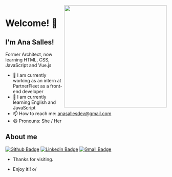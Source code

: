<!--
**anacarolsalles/anacarolsalles** is a ✨ _special_ ✨ repository because its `README.md` (this file) appears on your GitHub profile.

Here are some ideas to get you started:

- 🔭 I’m currently working on ...
- 🌱 I’m currently learning ...
- 👯 I’m looking to collaborate on ...
- 🤔 I’m looking for help with ...
- 💬 Ask me about ...
- 📫 How to reach me: ...
- 😄 Pronouns: ...
- ⚡ Fun fact: ...
-->

	
<img align="right" width="320" height="320" src="https://lh3.googleusercontent.com/a-/AOh14Ggd9aatPte7dVOKR3DCgiZW8wtJ_6m4E-k3SuMP=s288-p-rw-no">
 
# Welcome! 👋
 
## I'm Ana Salles!
 
Former Architect, now learning HTML, CSS, JavaScript and Vue.js
 
- 🔭 I am currently working as an intern at PartnerFleet as a front-end developer
- 🌱 I am currently learning English and JavaScript
- 📫 How to reach me: anasallesdev@gmail.com
- 😄 Pronouns: She / Her

## About me 
[![Github Badge](https://img.shields.io/badge/-Github-000?style=flat-square&logo=Github&logoColor=white&link=https://github.com/anacarolsalles)](https://github.com/anacarolsalles)
[![Linkedin Badge](https://img.shields.io/badge/-LinkedIn-blue?style=flat-square&logo=Linkedin&logoColor=white&link=https://www.linkedin.com/in/anacarolsalles/)](https://www.linkedin.com/in/anacarolsalles/)
[![Gmail Badge](https://img.shields.io/badge/-Gmail-c14438?style=flat-square&logo=Gmail&logoColor=white&link=mailto:anasallesales@gmail.com)](mailto:anasallesales@gmail.com)
 
- Thanks for visiting. 
 
- Enjoy it!! o/
